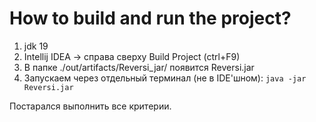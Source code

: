 # How to build and run the project?

1. jdk 19
2. Intellij IDEA -> справа сверху Build Project (ctrl+F9)
3. В папке ./out/artifacts/Reversi_jar/ появится Reversi.jar
4. Запускаем через отдельный терминал (не в IDE'шном): `java -jar Reversi.jar`

Постарался выполнить все критерии.